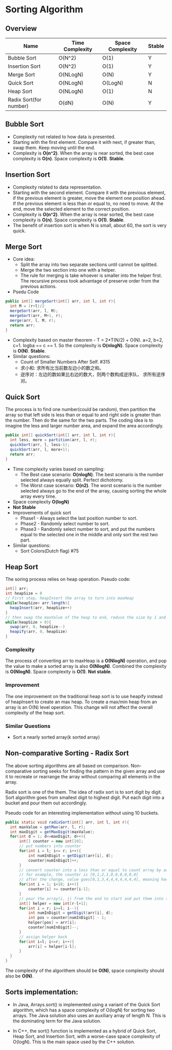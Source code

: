 # Sorting Algorithm

## Overview
| Name        | Time Complexity | Space Complexity | Stable |
|-------------|-----------------|------------------|--------|
| Bubble Sort | O(N^2) | O(1) | Y |
| Insertion Sort | O(N^2) | O(1) | Y |
| Merge Sort | O(NLogN) | O(N) | Y |
| Quick Sort | O(NLogN) | O(LogN) | N |
| Heap Sort | O(NLogN) | O(1) | N |
| Radix Sort(for number) | O(dN) | O(N) | Y |


## Bubble Sort
* Complexity not related to how data is presented.
* Starting with the first element. Compare it with next, if greater than, swap them. Keep moving until the end.
* Complexity is **O(n^2)**. When the array is near sorted, the best case complexity is **O(n)**. Space complexity is **O(1)**. **Stable**.

## Insertion Sort
* Complexity related to data representation.
* Starting with the second element. Compare it with the previous element, if the previous element is greater, move the element one position ahead. 
If the previous element is less than or equal to, no need to move. At the end, move the selected element to the correct position.
* Complexity is **O(n^2)**. When the array is near sorted, the best case complexity is **O(n)**. Space complexity is **O(1)**. **Stable**.
* The benefit of insertion sort is when N is small, about 60, the sort is very quick.

## Merge Sort
* Core idea:
  * Split the array into two separate sections until cannot be splitted.
  * Merge the two section into one with a helper. 
  * The rule for merging is take whoever is smaller into the helper first. The recursive process took advantage of preserve order from the previous actions. 
* Psedu Code
```java
public int[] mergeSort(int[] arr, int l, int r){
  int M = (r+l)/2
  mergeSort(arr, l, M);
  mergeSort(arr, M+1, r);
  merge(arr, l, M, r);
  return arr;
}
```
* Complexity based on master theorem - T = 2*T(N/2) + O(N). a=2, b=2, c=1. logba == c == 1. So the complexity is **O(nlogN)**. Space complexity is **O(N)**. **Stable**.
* Similar questions:
  * Count of Smaller Numbers After Self. #315
  * 求小和: 求所有比当前数左边小的数之和。
  * 逆序对：左边的数如果比右边的数大，则两个数构成逆序队， 求所有逆序对。

## Quick Sort
The process is to find one number(could be random), then partition the array so that left side is less than or equal to and right side is greater than the number. Then do the same for the two parts.
The coding idea is to imagine the less and larger number area, and expand the area accordingly.
```java
public int[] quickSort(int[] arr, int l, int r){
  int less, more = partition(arr, l, r);
  quickSort(arr, l, less-1);
  quickSort(arr, l, more+1);
  return arr;
}
```
* Time complexity varies based on sampling:
  * The Best case scenario: **O(nlogN)**. The best scenario is the number selected always equally split. Perfect dichotomy.
  * The Worst case scenario: **O(n2)**. The worst scenario is the number selected always go to the end of the array, causing sorting the whole array every time.
* Space complexity **O(logN)**
* **Not Stable**
* Improvements of quick sort
  * Phase1 - Always select the last position number to sort.
  * Phase2 - Randomly select number to sort.
  * Phase3 - Randomly select number to sort, and put the numbers equal to the selected one in the middle and only sort the rest two part.
* Similar questions:
  * Sort Colors(Dutch flag) #75

## Heap Sort
The soring process relies on heap operation. Pseudo code:
```java 
int[] arr;
int heapSize = 0
// First step, heapInsert the array to turn into maxHeap
while(heapSize< arr.length){
  heapInsert(arr, heapSize++)
}
// then swap the maxValue of the heap to end, reduce the size by 1 and reheapify the remaining until size reaches 0 
while(heapSize > 0){
  swap(arr, 0, heapSize--)
  heapify(arr, 0, heapSize)
}
```
### Complexity
The process of converting arr to maxHeap is a **O(NlogN)** operation, and pop the value to make a sorted array is also **O(NlogN)**. 
Combined the complexity is **O(NlogN)**. Space complexity is **O(1)**. **Not stable**.
### Improvement
The one improvement on the traditional heap sort is to use heapify instead of heapInsert to create an max heap. To create a max/min heap 
from an array is an O(N) level operation. This change will not affect the overall complexity of the heap sort.
### Similar Questions
 * Sort a nearly sorted array(k sorted array)

## Non-comparative Sorting - Radix Sort
The above sorting algorithms are all based on comparison. Non-comparative sorting seeks for finding the pattern in the given array and use it to recreate or rearrange the array without comparing all elements in the array.

Radix sort is one of the them. The idea of radix sort is to sort digit by digit. Sort algorithm goes from smallest digit to highest digit. Put each digit into a bucket and pour them out accordingly.

Pseudo code for an interesting implementation without using 10 buckets.
```Java
public static void radixSort(int[] arr, int l, int r){
  int maxValue = getMax(arr, l, r);
  int maxDigit = getMaxDigit(maxValue);
  for(int d = 1; d<=maxDigit; d++){
      int[] counter = new int[10];
      // put numbers into counter
      for(int i = l; i<= r; i++){
          int numInDigit = getDigit(arr[i], d);
          counter[numInDigit]++;
      }
      // convert counter into a less than or equal to count array by accumulative sum from the beginning
      // for example, the counter is [0,1,2,1,0,0,0,0,0,0]
      // after the change, value goes[0,1,3,4,4,4,4,4,4,4], meaning how many numbers have numbers in this digit less than or equal to the position index
      for(int i = 1; i<10; i++){
          counter[i] += counter[i-1];
      }
      // pour the array(i, j) from the end to start and put them into the helper array
      int[] helper = new int[r-l+1];
      for(int i = r; i>=l; i--){
          int numInDigit = getDigit(arr[i], d);
          int pos = counter[numInDigit] - 1;
          helper[pos] = arr[i];
          counter[numInDigit]--;
      }
      // assign helper back
      for(int i=l; i<=r; i++){
          arr[i] = helper[i-l];
      }
  }
}
```

The complexity of the algorithem should be **O(N)**, space complexity should also be **O(N)**.

## Sorts implementation:

* In Java, Arrays.sort() is implemented using a variant of the Quick Sort algorithm, which has a space complexity of O(logN) for sorting two arrays. The Java solution also uses an auxiliary array of length N. This is the dominating term for the Java solution.

* In C++, the sort() function is implemented as a hybrid of Quick Sort, Heap Sort, and Insertion Sort, with a worse-case space complexity of O(log⁡N). This is the main space used by the C++ solution.